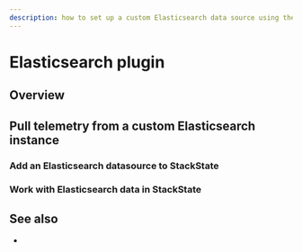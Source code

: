 ```yaml
---
description: how to set up a custom Elasticsearch data source using the Elasticsearch plugin
---
```


# Elasticsearch plugin

## Overview


## Pull telemetry from a custom Elasticsearch instance


### Add an Elasticsearch datasource to StackState


### Work with Elasticsearch data in StackState


## See also

- 